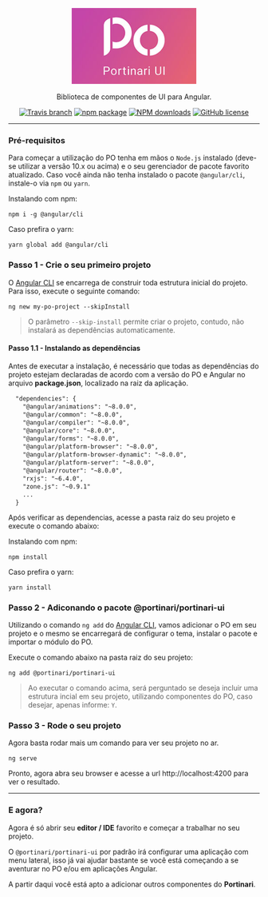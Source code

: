 
<p align="center">
  <a href="https://portinari.io">
    <img width="250" src="./logo.jpg">
  </a>
</p>

<div align="center">

Biblioteca de componentes de UI para Angular.

[![Travis branch](https://img.shields.io/travis/com/portinariui/portinari-angular/master?style=flat-square)](https://travis-ci.com/portinariui/portinari-angular)
[![npm package](https://img.shields.io/npm/v/@portinari/portinari-ui?color=%23c9357d&style=flat-square)](https://www.npmjs.org/package/@portinari/portinari-ui)
[![NPM downloads](https://img.shields.io/npm/dm/@portinari/portinari-ui?color=c9357d&label=npm%20downloads&style=flat-square)](https://npmjs.com/package/@portinari/portinari-ui)
[![GitHub license](https://img.shields.io/npm/l/@portinari/portinari-ui?color=%23c9357d&style=flat-square)](https://github.com/portinariui/portinari-angular/blob/master/LICENSE)

</div>

---

### Pré-requisitos

Para começar a utilização do PO tenha em mãos o `Node.js` instalado (deve-se utilizar a versão 10.x ou acima) e o seu gerenciador de pacote favorito atualizado. Caso você ainda não tenha instalado o pacote `@angular/cli`, instale-o via `npm` ou `yarn`.

Instalando com npm:
```
npm i -g @angular/cli
```

Caso prefira o yarn:
```
yarn global add @angular/cli
```

### Passo 1 - Crie o seu primeiro projeto

O [Angular CLI](https://cli.angular.io/) se encarrega de construir toda estrutura inicial do projeto. Para isso, execute o seguinte comando:

```
ng new my-po-project --skipInstall
```

> O parâmetro `--skip-install` permite criar o projeto, contudo, não instalará as dependências automaticamente.


#### Passo 1.1 - Instalando as dependências

Antes de executar a instalação, é necessário que todas as dependências do projeto estejam declaradas de acordo com a versão
do PO e Angular no arquivo **package.json**, localizado na raiz da aplicação.

```
  "dependencies": {
    "@angular/animations": "~8.0.0",
    "@angular/common": "~8.0.0",
    "@angular/compiler": "~8.0.0",
    "@angular/core": "~8.0.0",
    "@angular/forms": "~8.0.0",
    "@angular/platform-browser": "~8.0.0",
    "@angular/platform-browser-dynamic": "~8.0.0",
    "@angular/platform-server": "~8.0.0",
    "@angular/router": "~8.0.0",
    "rxjs": "~6.4.0",
    "zone.js": "~0.9.1"
    ...
  }
```

Após verificar as dependencias, acesse a pasta raiz do seu projeto e execute o comando abaixo:

Instalando com npm:
```
npm install
```

Caso prefira o yarn:
```
yarn install
```

### Passo 2 - Adiconando o pacote @portinari/portinari-ui

Utilizando o comando `ng add` do [Angular CLI](https://cli.angular.io/), vamos adicionar o PO em seu projeto e o mesmo se encarregará de configurar o tema, instalar o pacote e importar o módulo do PO.

Execute o comando abaixo na pasta raiz do seu projeto:

```
ng add @portinari/portinari-ui
```

> Ao executar o comando acima, será perguntado se deseja incluir uma estrutura incial em seu projeto, utilizando componentes do PO, caso desejar, apenas informe: `Y`.

### Passo 3 - Rode o seu projeto

Agora basta rodar mais um comando para ver seu projeto no ar.

```
ng serve
```

Pronto, agora abra seu browser e acesse a url http://localhost:4200 para ver o resultado.

----

### E agora?

Agora é só abrir seu **editor / IDE** favorito e começar a trabalhar no seu projeto.

O `@portinari/portinari-ui` por padrão irá configurar uma aplicação com menu lateral, isso já vai ajudar bastante se você está começando a se aventurar no PO e/ou em aplicações Angular.

A partir daqui você está apto a adicionar outros componentes do **Portinari**.
